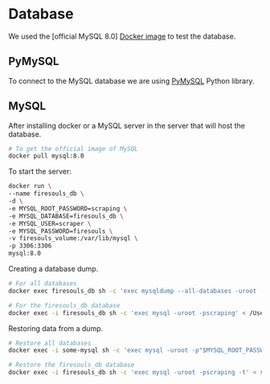 # Database

We used the [official MySQL 8.0] [Docker image](https://hub.docker.com/_/mysql) to test the database.

## PyMySQL

To connect to the MySQL database we are using [PyMySQL](https://github.com/PyMySQL/PyMySQL) Python library.

## MySQL
After installing docker or a MySQL server in the server that will host the database.

```sh
# To get the official image of MySQL
docker pull mysql:8.0
```

To start the server:
```sh
docker run \
--name firesouls_db \
-d \
-e MYSQL_ROOT_PASSWORD=scraping \
-e MYSQL_DATABASE=firesouls_db \
-e MYSQL_USER=scraper \
-e MYSQL_PASSWORD=firesouls \
-v firesouls_volume:/var/lib/mysql \
-p 3306:3306
mysql:8.0
```

Creating a database dump.

```sh
# For all databases
docker exec firesouls_db sh -c 'exec mysqldump --all-databases -uroot -p"$MYSQL_ROOT_PASSWORD"' > /Users/darenasc/Documents/datakinduk/datacorps/firesouls/database/all-databases.sql

# For the firesouls_db database
docker exec -i firesouls_db sh -c 'exec mysql -uroot -pscraping' < /Users/darenasc/Documents/datakinduk/datacorps/firesouls/database/firesouls_db.sql
```

Restoring data from a dump.

```sh
# Restore all databases
docker exec -i some-mysql sh -c 'exec mysql -uroot -p"$MYSQL_ROOT_PASSWORD"' < /Users/darenasc/Documents/datakinduk/datacorps/firesouls/database/all-databases.sql

# Restore the firesouls_db database
docker exec -i firesouls_db sh -c 'exec mysql -uroot -pscraping -t' < src/firesouls/sql/firesouls_db.sql
```